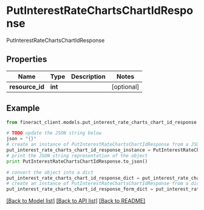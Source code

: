 # PutInterestRateChartsChartIdResponse

PutInterestRateChartsChartIdResponse

## Properties

Name | Type | Description | Notes
------------ | ------------- | ------------- | -------------
**resource_id** | **int** |  | [optional] 

## Example

```python
from fineract_client.models.put_interest_rate_charts_chart_id_response import PutInterestRateChartsChartIdResponse

# TODO update the JSON string below
json = "{}"
# create an instance of PutInterestRateChartsChartIdResponse from a JSON string
put_interest_rate_charts_chart_id_response_instance = PutInterestRateChartsChartIdResponse.from_json(json)
# print the JSON string representation of the object
print PutInterestRateChartsChartIdResponse.to_json()

# convert the object into a dict
put_interest_rate_charts_chart_id_response_dict = put_interest_rate_charts_chart_id_response_instance.to_dict()
# create an instance of PutInterestRateChartsChartIdResponse from a dict
put_interest_rate_charts_chart_id_response_form_dict = put_interest_rate_charts_chart_id_response.from_dict(put_interest_rate_charts_chart_id_response_dict)
```
[[Back to Model list]](../README.md#documentation-for-models) [[Back to API list]](../README.md#documentation-for-api-endpoints) [[Back to README]](../README.md)


